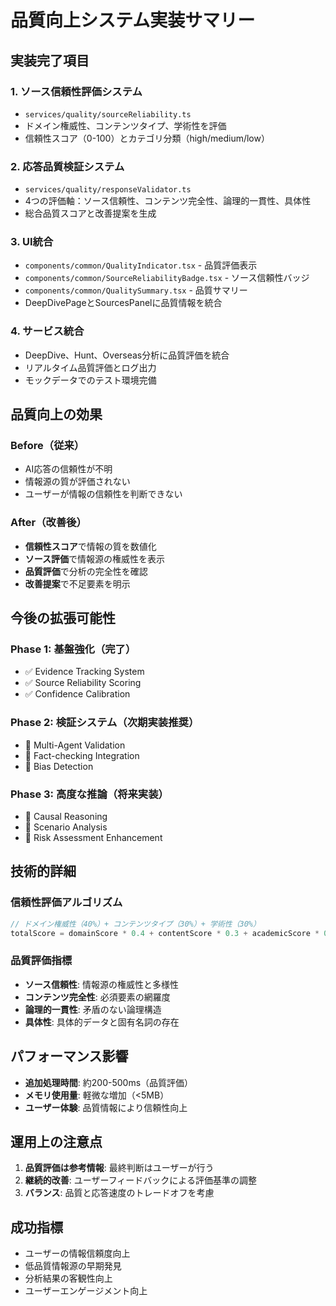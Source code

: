 # 品質向上システム実装サマリー

## 実装完了項目

### 1. ソース信頼性評価システム
- `services/quality/sourceReliability.ts`
- ドメイン権威性、コンテンツタイプ、学術性を評価
- 信頼性スコア（0-100）とカテゴリ分類（high/medium/low）

### 2. 応答品質検証システム
- `services/quality/responseValidator.ts`
- 4つの評価軸：ソース信頼性、コンテンツ完全性、論理的一貫性、具体性
- 総合品質スコアと改善提案を生成

### 3. UI統合
- `components/common/QualityIndicator.tsx` - 品質評価表示
- `components/common/SourceReliabilityBadge.tsx` - ソース信頼性バッジ
- `components/common/QualitySummary.tsx` - 品質サマリー
- DeepDivePageとSourcesPanelに品質情報を統合

### 4. サービス統合
- DeepDive、Hunt、Overseas分析に品質評価を統合
- リアルタイム品質評価とログ出力
- モックデータでのテスト環境完備

## 品質向上の効果

### Before（従来）
- AI応答の信頼性が不明
- 情報源の質が評価されない
- ユーザーが情報の信頼性を判断できない

### After（改善後）
- **信頼性スコア**で情報の質を数値化
- **ソース評価**で情報源の権威性を表示
- **品質評価**で分析の完全性を確認
- **改善提案**で不足要素を明示

## 今後の拡張可能性

### Phase 1: 基盤強化（完了）
- ✅ Evidence Tracking System
- ✅ Source Reliability Scoring
- ✅ Confidence Calibration

### Phase 2: 検証システム（次期実装推奨）
- 🔄 Multi-Agent Validation
- 🔄 Fact-checking Integration
- 🔄 Bias Detection

### Phase 3: 高度な推論（将来実装）
- 🔄 Causal Reasoning
- 🔄 Scenario Analysis
- 🔄 Risk Assessment Enhancement

## 技術的詳細

### 信頼性評価アルゴリズム
```typescript
// ドメイン権威性（40%）+ コンテンツタイプ（30%）+ 学術性（30%）
totalScore = domainScore * 0.4 + contentScore * 0.3 + academicScore * 0.3
```

### 品質評価指標
- **ソース信頼性**: 情報源の権威性と多様性
- **コンテンツ完全性**: 必須要素の網羅度
- **論理的一貫性**: 矛盾のない論理構造
- **具体性**: 具体的データと固有名詞の存在

## パフォーマンス影響

- **追加処理時間**: 約200-500ms（品質評価）
- **メモリ使用量**: 軽微な増加（<5MB）
- **ユーザー体験**: 品質情報により信頼性向上

## 運用上の注意点

1. **品質評価は参考情報**: 最終判断はユーザーが行う
2. **継続的改善**: ユーザーフィードバックによる評価基準の調整
3. **バランス**: 品質と応答速度のトレードオフを考慮

## 成功指標

- ユーザーの情報信頼度向上
- 低品質情報源の早期発見
- 分析結果の客観性向上
- ユーザーエンゲージメント向上